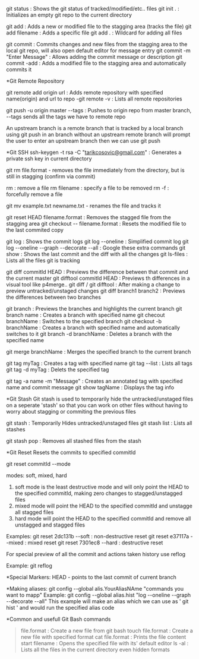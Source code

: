 git status : Shows the git status of tracked/modified/etc.. files
git init . : Initializes an empty git repo to the current directory

git add : Adds a new or modified file to the stagging area (tracks the file)
git add filename : Adds a specific file
git add . : Wildcard for adding all files

git commit : Commits changes and new files from the stagging area to the local git repo,
			 will also open default editor for message entry
git commit -m "Enter Message" : Allows adding the commit message or description
git commit -add : Adds a modified file to the stagging area and automatically commits it

*Git Remote Repository

git remote add origin url : Adds remote repository with specified name(origin) and url to repo
-git remote -v : Lists all remote repositories

git push -u origin master --tags : Pushes to origin repo from master branch, --tags sends all the tags we have to remote repo

An upstream branch is a remote branch that is tracked by a local branch
using git push in an branch without an upstream remote branch will prompt the user to enter an upstream branch then we can use git push

*Git SSH 
ssh-keygen -t rsa -C "tarikcosovic@gmail.com" : Generates a private ssh key in current directory 

git rm file.format - removes the file immediately from the directory, 
					but is still in stagging (confirm via commit)
					
rm : remove a file
rm filename : specify a file to be removed
rm -f : forcefully remove a file

git mv example.txt newname.txt - renames the file and tracks it

git reset HEAD filename.format : Removes the stagged file from the stagging area
git checkout -- filename.format : Resets the modified file to the last commited copy

git log : Shows the commit logs
git log --oneline : Simplified commit log
git log --oneline --graph --decorate --all : Google these extra commands
git show : Shows the last commit and the diff with all the changes
git ls-files : Lists all the files git is tracking

git diff commitId HEAD : Previews the difference between that commit and the current master
git difftool commitId HEAD : Previews th differences in a visual tool like p4merge..
git diff / git difftool : After making a change to preview untracked/unstaged changes
git diff branch1 branch2 : Previews the differences between two branches

git branch : Previews the branches and highlights the current branch
git branch name : Creates a branch with specified name
git checout branchName : Switches to the specified branch
git checkout -b branchName : Creates a branch with specified name and automatically switches to it
git branch -d branchName : Deletes a branch with the specified name

git merge branchName : Merges the specified branch to the current branch

git tag myTag : Creates a tag with specified name
git tag --list : Lists all tags
git tag -d myTag : Delets the specified tag

git tag -a name -m "Message" : Creates an annotated tag with specified name and commit message
git show tagName : Displays the tag info

*Git Stash
Git stash is used to temporarily hide the untracked/unstaged files on a seperate 'stash' so that you can work on
other files without having to worry about stagging or commiting the previous files

git stash : Temporarily Hides untracked/unstaged files
git stash list : Lists all stashes

git stash pop : Removes all stashed files from the stash

*Git Reset
Resets the commits to specified commitId

git reset commitId --mode

modes: soft, mixed, hard

1. soft mode is the least destructive mode and will only point the HEAD to the specified commitId, making zero changes to stagged/unstagged files
2. mixed mode will point the HEAD to the specified commitId and unstagge all stagged files
3. hard mode will point the HEAD to the specified commitId and remove all unstagged and stagged files

Examples:
git reset 2dc131b --soft : non-destructive reset
git reset e37117a --mixed : mixed reset
git reset 7301ec8 --hard : destructive reset 

For special preview of all the commit and actions taken history use reflog

Example:
git reflog

*Special Markers:
HEAD - points to the last commit of current branch

*Making aliases:
git config --global alis.YourAliasNAme "commands you want to mapp"
Example:
git config --global alias.hist "log --oneline --graph --decorate --all"
This example will make an alias which we can use as ' git hist ' and would run the specified alias code

*Common and usefull Git Bash commands

> file.format : Create a new file from git bash
touch file.format : Create a new file with specified format
cat file.format : Prints the file content
start filename : Opens the specified file with its' default editor
ls -al : Lists all the files in the current directory even hidden formats
